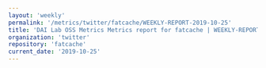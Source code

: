 ```yaml
---
layout: 'weekly'
permalink: '/metrics/twitter/fatcache/WEEKLY-REPORT-2019-10-25'
title: 'DAI Lab OSS Metrics Metrics report for fatcache | WEEKLY-REPORT-2019-10-25'
organization: 'twitter'
repository: 'fatcache'
current_date: '2019-10-25'
---
```

